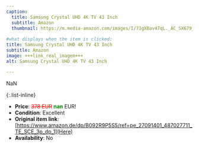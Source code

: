 ```yaml
---
caption:
  title: Samsung Crystal UHD 4K TV 43 Inch
  subtitle: Amazon
  thumbnail: https://m.media-amazon.com/images/I/71gXBav47qL._AC_SX679_.jpg
  
#what displays when the item is clicked:
title: Samsung Crystal UHD 4K TV 43 Inch
subtitle: Amazon
image: +++link_real_imagem+++
alt: Samsung Crystal UHD 4K TV 43 Inch

---
```

NaN

{:.list-inline} 
- **Price**: <span style="color:red"><del>378 EUR</del></span> <span style="color:green">**nan**</span> EUR!
- **Condition**: Excellent
- **Original item link**: [https://www.amazon.de/dp/B092R9P5S5/ref=pe_27091401_487027711_TE_SCE_3p_dp_1](Here)
- **Availability**: No
